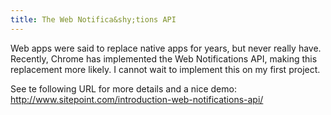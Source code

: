 ```yaml
---
title: The Web Notifica&shy;tions API
---
```



Web apps were said to replace native apps for years, but never really have. Recently, Chrome has implemented the Web Notifications API, making this replacement more likely. I cannot wait to implement this on my first project.

See te following URL for more details and a nice demo:
<br>http://www.sitepoint.com/introduction-web-notifications-api/&nbsp;